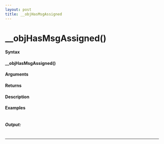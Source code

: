 ```yaml
---
layout: post
title: __objHasMsgAssigned
---
```


# __objHasMsgAssigned()


#### Syntax

#### __objHasMsgAssigned()

#### Arguments

#### Returns

#### Description

#### Examples

```

```

##### Output:

```

```

---